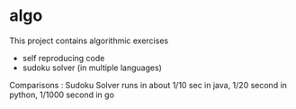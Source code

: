 # algo
This project contains algorithmic exercises
* self reproducing code
* sudoku solver (in multiple languages)

Comparisons : 
Sudoku Solver runs in about 1/10 sec in java, 1/20 second in python, 1/1000 second in go